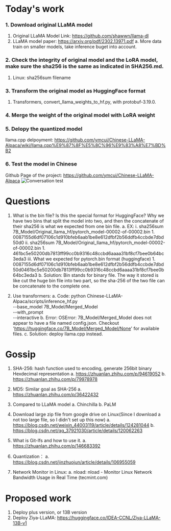 # Today's work
### 1. Download original LLaMA model
1. Original LLaMA Model Link: https://github.com/shawwn/llama-dl
2. LLaMA model paper: https://arxiv.org/pdf/2302.13971.pdf
    a. More data train on smaller models, take inference buget into account.
    
### 2. Check the integrity of original model and the LoRA model, make sure the sha256 is the same as indicated in SHA256.md.
1. Linux: sha256sum filename

### 3. Transform the original model as HuggingFace format
1. Transformers, convert_llama_weights_to_hf.py, with protobuf-3.19.0.

### 4. Merge the weight of the original model with LoRA weight

### 5. Delopy the quantized model
llama.cpp delpoyment: https://github.com/ymcui/Chinese-LLaMA-Alpaca/wiki/llama.cpp%E9%87%8F%E5%8C%96%E9%83%A8%E7%BD%B2

### 6. Test the model in Chinese
Github Page of the project: https://github.com/ymcui/Chinese-LLaMA-Alpaca
![Conversation test](Screebshots/2023-06-05-pic1.png)

# Questions
1. What is the bin file? Is this the special format for HuggingFace? Why we have two bins that split the model into two, and then the concatenate of their sha256 is what we expected from one bin file.
    a. EX:
        i. sha256sum 7B_Model/Original_llama_hf/pytorch_model-00002-of-00002.bin
            1. 0087155d6df07106c1d910bfeb6aab1be8e612dfbf2b56ddfb4ccbde7dbd50d0
        ii. sha256sum 7B_Model/Original_llama_hf/pytorch_model-00002-of-00002.bin
            1. 461bc5e50200db7813ff99cc0b9316c48ccbd6aaaa31bf8cf7bee0b64bc3eda3
        iii. What we expected for pytorch.bin format (huggingface)
            1. 0087155d6df07106c1d910bfeb6aab1be8e612dfbf2b56ddfb4ccbde7dbd50d0461bc5e50200db7813ff99cc0b9316c48ccbd6aaaa31bf8cf7bee0b64bc3eda3
    b. Solution: Bin stands for binary file. The way it stored is like cut the huge bin file into two part, so the sha-256 of the two file can be concatenate to the complete one.
    
2. Use transformers:
    a. Code: python Chinese-LLaMA-Alpaca/scripts/inference_hf.py \
            --base_model 7B_Model/Merged_Model \
            --with_prompt \
            --interactive
    b. Error: OSError: 7B_Model/Merged_Model does not appear to have a file named config.json. Checkout 'https://huggingface.co/7B_Model/Merged_Model/None' for available files.
    c. Solution: deploy llama.cpp instead.

# Gossip
1. SHA-256: hash function used to encoding, generate 256bit binary Hexdecimal representation
    a. https://zhuanlan.zhihu.com/p/94619052
    b. https://zhuanlan.zhihu.com/p/79978978
    
2. MD5: Similar goal as SHA-256
    a. https://zhuanlan.zhihu.com/p/36422432
3. Compared to LLaMA model
    a. Chinchilla
    b. PaLM
4. Download large zip file from google drive on Linux(Since I download a not too large file, so I didn't set up this now)
    a. https://blog.csdn.net/weixin_44003119/article/details/124281044
    b. https://blog.csdn.net/qq_37921030/article/details/120062263
5. What is Git-lfs and how to use it.
    a. https://zhuanlan.zhihu.com/p/146683392
6. Quantization：
    a. https://blog.csdn.net/jinzhuojun/article/details/106955059
7. Network Monitor in Linux:
    a. nload: nload - Monitor Linux Network Bandwidth Usage in Real Time (tecmint.com)
    
# Proposed work
1. Deploy plus version, or 13B version
2. Deploy Ziya-LLaMA: https://huggingface.co/IDEA-CCNL/Ziya-LLaMA-13B-v1
